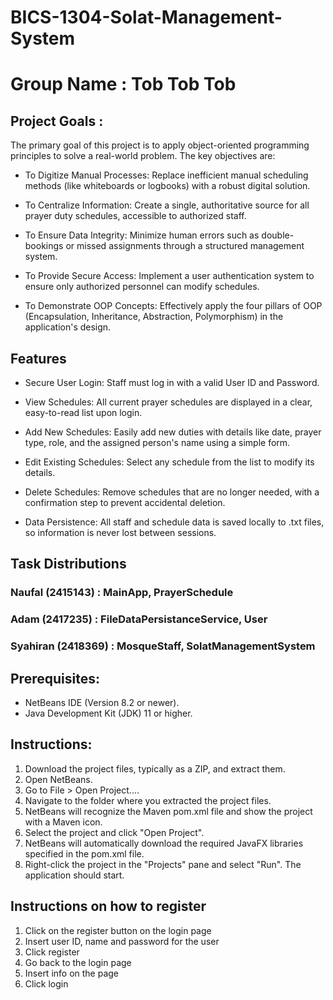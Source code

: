 # BICS-1304-Solat-Management-System
<H1>Group Name : Tob Tob Tob</H1>

<H2>Project Goals :</H2>

The primary goal of this project is to apply object-oriented programming principles to solve a real-world problem. The key objectives are:

- To Digitize Manual Processes: Replace inefficient manual scheduling methods (like whiteboards or logbooks) with a robust digital solution.

- To Centralize Information: Create a single, authoritative source for all prayer duty schedules, accessible to authorized staff.

- To Ensure Data Integrity: Minimize human errors such as double-bookings or missed assignments through a structured management system.

- To Provide Secure Access: Implement a user authentication system to ensure only authorized personnel can modify schedules.

- To Demonstrate OOP Concepts: Effectively apply the four pillars of OOP (Encapsulation, Inheritance, Abstraction, Polymorphism) in the application's design.


<H2>Features</H2>

- Secure User Login: Staff must log in with a valid User ID and Password.

- View Schedules: All current prayer schedules are displayed in a clear, easy-to-read list upon login.

- Add New Schedules: Easily add new duties with details like date, prayer type, role, and the assigned person's name using a simple form.

- Edit Existing Schedules: Select any schedule from the list to modify its details.

- Delete Schedules: Remove schedules that are no longer needed, with a confirmation step to prevent accidental deletion.

- Data Persistence: All staff and schedule data is saved locally to .txt files, so information is never lost between sessions.

<H2>Task Distributions</H2>

<H3>Naufal (2415143) : MainApp, PrayerSchedule</H3>
<H3>Adam (2417235) : FileDataPersistanceService, User</H3>
<H3>Syahiran (2418369) : MosqueStaff, SolatManagementSystem</H3>

<H2>Prerequisites:</H2>

- NetBeans IDE (Version 8.2 or newer).
- Java Development Kit (JDK) 11 or higher.

<H2>Instructions:</H2>

1. Download the project files, typically as a ZIP, and extract them.
2. Open NetBeans.
3. Go to File > Open Project....
4. Navigate to the folder where you extracted the project files.
5. NetBeans will recognize the Maven pom.xml file and show the project with a Maven icon.
6. Select the project and click "Open Project".
7. NetBeans will automatically download the required JavaFX libraries specified in the pom.xml file.
8. Right-click the project in the "Projects" pane and select "Run". The application should start.


<H2>Instructions on how to register</H2>

1. Click on the register button on the login page
2. Insert user ID, name and password for the user
3. Click register
4. Go back to the login page
5. Insert info on the page
6. Click login
